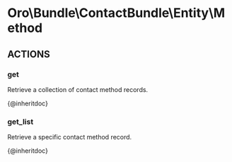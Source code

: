 # Oro\Bundle\ContactBundle\Entity\Method

## ACTIONS  

### get

Retrieve a collection of contact method records.

{@inheritdoc}

### get_list

Retrieve a specific contact method record.

{@inheritdoc}
